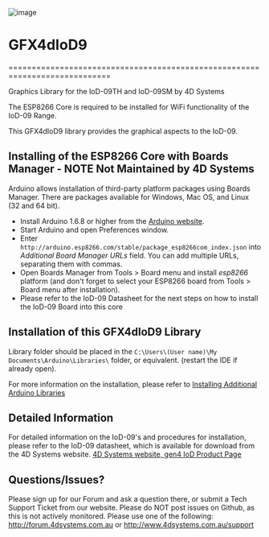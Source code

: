 ![image](http://www.4dsystems.com.au/downloads/4DLogo.png)
# GFX4dIoD9
============================================================================

Graphics Library for the IoD-09TH and IoD-09SM by 4D Systems

The ESP8266 Core is required to be installed for WiFi functionality of the IoD-09 Range.

This GFX4dIoD9 library provides the graphical aspects to the IoD-09.

## Installing of the ESP8266 Core with Boards Manager - NOTE Not Maintained by 4D Systems

Arduino allows installation of third-party platform packages using Boards Manager. There are packages available for Windows, Mac OS, and Linux (32 and 64 bit).

- Install Arduino 1.6.8 or higher from the [Arduino website](http://www.arduino.cc/en/main/software).
- Start Arduino and open Preferences window.
- Enter ```http://arduino.esp8266.com/stable/package_esp8266com_index.json``` into *Additional Board Manager URLs* field. You can add multiple URLs, separating them with commas.
- Open Boards Manager from Tools > Board menu and install *esp8266* platform (and don't forget to select your ESP8266 board from Tools > Board menu after installation).
- Please refer to the IoD-09 Datasheet for the next steps on how to install the IoD-09 Board into this core

## Installation of this GFX4dIoD9 Library

Library folder should be placed in the ```C:\Users\(User name)\My Documents\Arduino\Libraries\``` folder, or equivalent. (restart the IDE if already open).

For more information on the installation, please refer to [Installing Additional Arduino Libraries](http://arduino.cc/en/Guide/Libraries)

## Detailed Information

For detailed information on the IoD-09's and procedures for installation, please refer to the IoD-09 datasheet, which is available for download from the 4D Systems website.
[4D Systems website, gen4 IoD Product Page](http://www.4dsystems.com.au/product/IoD-09)

## Questions/Issues?

Please sign up for our Forum and ask a question there, or submit a Tech Support Ticket from our website.
Please do NOT post issues on Github, as this is not actively monitored. Please use one of the following:
http://forum.4dsystems.com.au or http://www.4dsystems.com.au/support
